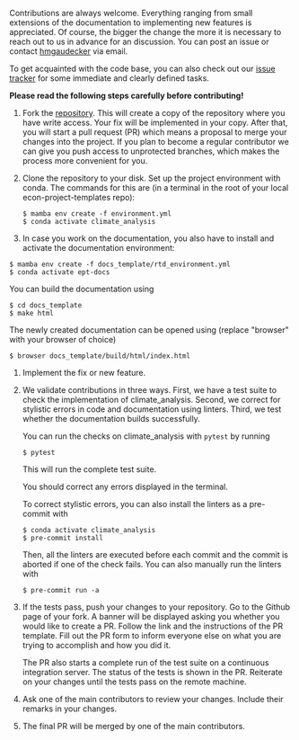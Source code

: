 Contributions are always welcome. Everything ranging from small extensions of the
documentation to implementing new features is appreciated. Of course, the bigger the
change the more it is necessary to reach out to us in advance for an discussion. You can
post an issue or contact [hmgaudecker](https://github.com/hmgaudecker) via email.

To get acquainted with the code base, you can also check out our
[issue tracker](https://github.com/OpenSourceEconomics/econ-project-templates/issues)
for some immediate and clearly defined tasks.

**Please read the following steps carefully before contributing!**

1. Fork the
   [repository](https://github.com/OpenSourceEconomics/econ-project-templates/). This
   will create a copy of the repository where you have write access. Your fix will be
   implemented in your copy. After that, you will start a pull request (PR) which means
   a proposal to merge your changes into the project. If you plan to become a regular
   contributor we can give you push access to unprotected branches, which makes the
   process more convenient for you.

1. Clone the repository to your disk. Set up the project environment with conda. The
   commands for this are (in a terminal in the root of your local econ-project-templates
   repo):

   ```console
   $ mamba env create -f environment.yml
   $ conda activate climate_analysis
   ```

1. In case you work on the documentation, you also have to install and activate the
   documentation environment:

```console
$ mamba env create -f docs_template/rtd_environment.yml
$ conda activate ept-docs
```

You can build the documentation using

```console
$ cd docs_template
$ make html
```

The newly created documentation can be opened using (replace "browser" with your browser
of choice)

```console
$ browser docs_template/build/html/index.html
```

1. Implement the fix or new feature.

1. We validate contributions in three ways. First, we have a test suite to check the
   implementation of climate_analysis. Second, we correct for stylistic errors in code
   and documentation using linters. Third, we test whether the documentation builds
   successfully.

   You can run the checks on climate_analysis with `pytest` by running

   ```console
   $ pytest
   ```

   This will run the complete test suite.

   You should correct any errors displayed in the terminal.

   To correct stylistic errors, you can also install the linters as a pre-commit with

   ```console
   $ conda activate climate_analysis
   $ pre-commit install
   ```

   Then, all the linters are executed before each commit and the commit is aborted if
   one of the check fails. You can also manually run the linters with

   ```console
   $ pre-commit run -a
   ```

1. If the tests pass, push your changes to your repository. Go to the Github page of
   your fork. A banner will be displayed asking you whether you would like to create a
   PR. Follow the link and the instructions of the PR template. Fill out the PR form to
   inform everyone else on what you are trying to accomplish and how you did it.

   The PR also starts a complete run of the test suite on a continuous integration
   server. The status of the tests is shown in the PR. Reiterate on your changes until
   the tests pass on the remote machine.

1. Ask one of the main contributors to review your changes. Include their remarks in
   your changes.

1. The final PR will be merged by one of the main contributors.
